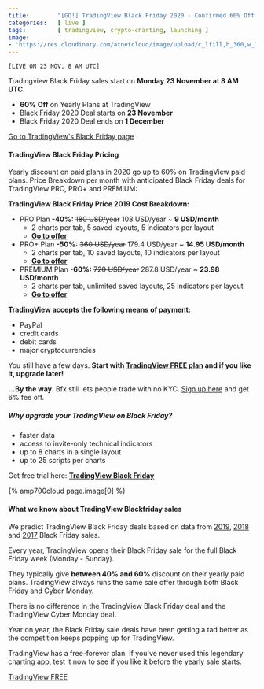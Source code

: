 ```yaml
---
title:        "[GO!] TradingView Black Friday 2020 - Confirmed 60% Off (Sign Up Now)"
categories:   [ live ]
tags:         [ tradingview, crypto-charting, launching ]
image:
- 'https://res.cloudinary.com/atnetcloud/image/upload/c_lfill,h_360,w_700/v1584501142/atnet/_banner/tv_1200_628_a4o4s6.jpg'
---
```


`[LIVE ON 23 NOV, 8 AM UTC]`

Tradingview Black Friday sales start on **Monday 23 November at 8 AM UTC**.

* **60% Off** on Yearly Plans at TradingView
* Black Friday 2020 Deal starts on **23 November**
* Black Friday 2020 Deal ends on **1 December**

<a class="btn" rel="nofollow" href="https://bit.ly/at-tvd-ebf">Go to TradingView's Black Friday page</a>

#### TradingView Black Friday Pricing

Yearly discount on paid plans in 2020 go up to 60% on TradingView paid plans.
Price Breakdown per month with anticipated Black Friday deals for TradingView PRO, PRO+ and PREMIUM:

**TradingView Black Friday Price 2019 Cost Breakdown:**

* PRO Plan **-40%:** <s>180 USD/year</s> 108 USD/year ~ **9 USD/month**
  - 2 charts per tab, 5 saved layouts, 5 indicators per layout
  - **[Go to offer](https://bit.ly/at-tvd-ebf)**
* PRO+ Plan **-50%:** <s>360 USD/year</s> 179.4 USD/year ~ **14.95 USD/month**
  - 2 charts per tab, 10 saved layouts, 10 indicators per layout
  - **[Go to offer](https://bit.ly/at-tvd-ebf)**
* PREMIUM Plan **-60%:** <s>720 USD/year</s> 287.8 USD/year ~ **23.98 USD/month**
  - 2 charts per tab, unlimited saved layouts, 25 indicators per layout
  - **[Go to offer](https://bit.ly/at-tvd-ebf)**

**TradingView accepts the following means of payment:**

* PayPal
* credit cards
* debit cards
* major cryptocurrencies

<p>You still have a few days. <strong>Start with <a href="http://bit.ly/at-tvd-eth" rel="nofollow">TradingView FREE plan</a> and if you like it, upgrade later!</strong></p>

<p><strong>...By the way.</strong> Bfx still lets people trade with no KYC. <a href="http://bit.ly/the-cat-mouse-game" rel="nofollow" target="_blank">Sign up here</a> and get 6% fee off.</p>


##### Why upgrade your TradingView on Black Friday?

* faster data
* access to invite-only technical indicators
* up to 8 charts in a single layout
* up to 25 scripts per charts

<p>Get free trial here: <b><a href="https://www.tradingview.com/black-friday/?offer_id=10&aff_id=3223&file_id=619" target="_blank" rel="nofollow">TradingView Black Friday</a></b></p>

{% amp700cloud page.image[0] %}


#### What we know about TradingView Blackfriday sales

We predict TradingView Black Friday deals based on data from [2019](#past2019-tradingview), [2018](#past2018-tradingview) and [2017](#past2017) Black Friday sales.

Every year, TradingView opens their Black Friday sale for the full Black Friday week (Monday - Sunday).

They typically give **between 40% and 60%** discount on their yearly paid plans. TradingView always runs the same sale offer through both Black Friday and Cyber Monday.

There is no difference in the TradingView Black Friday deal and the TradingView Cyber Monday deal.

Year on year, the Black Friday sale deals have been getting a tad better as the competition keeps popping up for TradingView.

TradingView has a free-forever plan. If you've never used this legendary charting app, test it now to see if you like it before the yearly sale starts.

<p><a href="http://bit.ly/at-tvd-eth" class="btn" rel="nofollow">TradingView FREE</a></p>

